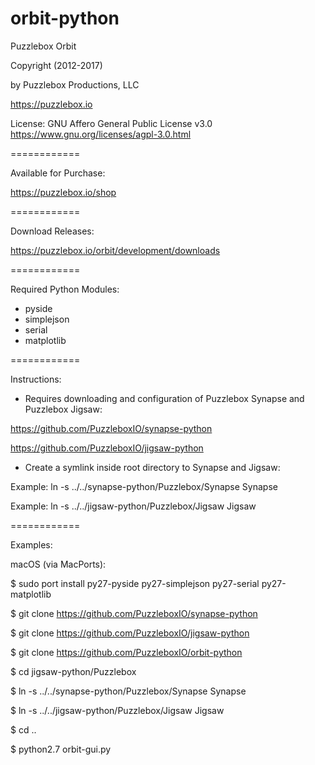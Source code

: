orbit-python
==================


Puzzlebox Orbit


Copyright (2012-2017)

by Puzzlebox Productions, LLC

https://puzzlebox.io


License: GNU Affero General Public License v3.0
https://www.gnu.org/licenses/agpl-3.0.html


============

Available for Purchase:

https://puzzlebox.io/shop


============

Download Releases:

https://puzzlebox.io/orbit/development/downloads


============

Required Python Modules:
- pyside
- simplejson
- serial
- matplotlib


============

Instructions:

- Requires downloading and configuration of Puzzlebox Synapse and Puzzlebox Jigsaw:

https://github.com/PuzzleboxIO/synapse-python

https://github.com/PuzzleboxIO/jigsaw-python

- Create a symlink inside root directory to Synapse and Jigsaw:

Example: ln -s ../../synapse-python/Puzzlebox/Synapse Synapse

Example: ln -s ../../jigsaw-python/Puzzlebox/Jigsaw Jigsaw


============

Examples:

macOS (via MacPorts):

$ sudo port install py27-pyside py27-simplejson py27-serial py27-matplotlib

$ git clone https://github.com/PuzzleboxIO/synapse-python

$ git clone https://github.com/PuzzleboxIO/jigsaw-python

$ git clone https://github.com/PuzzleboxIO/orbit-python

$ cd jigsaw-python/Puzzlebox

$ ln -s ../../synapse-python/Puzzlebox/Synapse Synapse

$ ln -s ../../jigsaw-python/Puzzlebox/Jigsaw Jigsaw

$ cd ..

$ python2.7 orbit-gui.py
